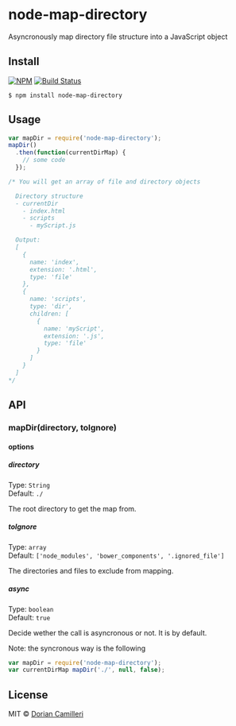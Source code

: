 # node-map-directory
Asyncronously map directory file structure into a JavaScript object

## Install

[![NPM](https://nodei.co/npm/node-map-directory.png)](https://www.npmjs.com/package/node-map-directory)
[![Build Status](https://travis-ci.org/dcamilleri/node-map-directory.svg)](https://travis-ci.org/dcamilleri/node-map-directory)

```
$ npm install node-map-directory
```

## Usage

```js
var mapDir = require('node-map-directory');
mapDir()
  .then(function(currentDirMap) {
    // some code
  });

/* You will get an array of file and directory objects

  Directory structure
  - currentDir
    - index.html
    - scripts
      - myScript.js

  Output:
  [
    {
      name: 'index',
      extension: '.html',
      type: 'file'
    },
    {
      name: 'scripts',
      type: 'dir',
      children: [
        {
          name: 'myScript',
          extension: '.js',
          type: 'file'
        }
      ]
    }
  ]
*/
```

## API

### mapDir(directory, toIgnore)

#### options

##### directory

Type: `String`  
Default: `./`

The root directory to get the map from.

##### toIgnore

Type: `array`  
Default: `['node_modules', 'bower_components', '.ignored_file']`

The directories and files to exclude from mapping. 

##### async

Type: `boolean`  
Default: `true`

Decide wether the call is asyncronous or not. It is by default.

Note: the syncronous way is the following

```js
var mapDir = require('node-map-directory');
var currentDirMap mapDir('./', null, false);
```

## License

MIT © [Dorian Camilleri](https://github.com/dcamilleri>)

